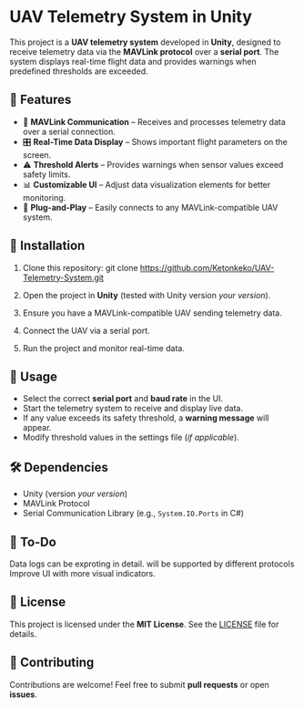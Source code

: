 # UAV Telemetry System in Unity

This project is a **UAV telemetry system** developed in **Unity**, designed to receive telemetry data via the **MAVLink protocol** over a **serial port**. The system displays real-time flight data and provides warnings when predefined thresholds are exceeded.

## 🚀 Features

- 📡 **MAVLink Communication** – Receives and processes telemetry data over a serial connection.
- 🎛 **Real-Time Data Display** – Shows important flight parameters on the screen.
- ⚠ **Threshold Alerts** – Provides warnings when sensor values exceed safety limits.
- 📊 **Customizable UI** – Adjust data visualization elements for better monitoring.
- 🔌 **Plug-and-Play** – Easily connects to any MAVLink-compatible UAV system.

## 🔧 Installation

1. Clone this repository:
   git clone https://github.com/Ketonkeko/UAV-Telemetry-System.git

2. Open the project in **Unity** (tested with Unity version _your version_).
3. Ensure you have a MAVLink-compatible UAV sending telemetry data.
4. Connect the UAV via a serial port.
5. Run the project and monitor real-time data.

## 📖 Usage

- Select the correct **serial port** and **baud rate** in the UI.
- Start the telemetry system to receive and display live data.
- If any value exceeds its safety threshold, a **warning message** will appear.
- Modify threshold values in the settings file (_if applicable_).

## 🛠 Dependencies

- Unity (version _your version_)
- MAVLink Protocol
- Serial Communication Library (e.g., `System.IO.Ports` in C#)

## 📝 To-Do

 Data logs can be exproting in detail.
 will be supported by different protocols
 Improve UI with more visual indicators.

## 📜 License

This project is licensed under the **MIT License**. See the [LICENSE](LICENSE) file for details.

## 🤝 Contributing

Contributions are welcome! Feel free to submit **pull requests** or open **issues**.
